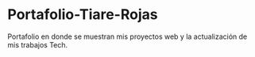 # Portafolio-Tiare-Rojas
Portafolio en donde se muestran mis proyectos web y la actualización de mis trabajos Tech. 
